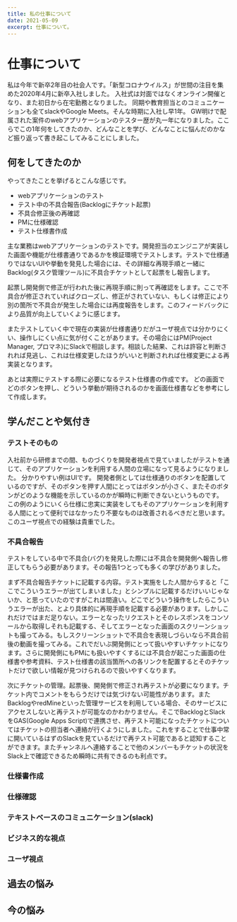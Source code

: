 ```yaml
---
title: 私の仕事について
date: 2021-05-09
excerpt: 仕事について。
---
```


# 仕事について
私は今年で新卒2年目の社会人です。「新型コロナウイルス」が世間の注目を集めた2020年4月に新卒入社しました。
入社式は対面ではなくオンライン開催となり、また初日から在宅勤務となりました。
同期や教育担当とのコミュニケーションも全てslackやGoogle Meets。そんな時期に入社し早1年。
GW明けで配属された案件のwebアプリケーションのテスター歴が丸一年になりました。ここらでこの1年何をしてきたのか、どんなことを学び、どんなことに悩んだのかなど振り返って書き起こしてみることにしました。

## 何をしてきたのか
やってきたことを挙げるとこんな感じです。

* webアプリケーションのテスト
* テスト中の不具合報告(Backlogにチケット起票)
* 不具合修正後の再確認
* PMに仕様確認
* テスト仕様書作成

主な業務はwebアプリケーションのテストです。開発担当のエンジニアが実装した画面や機能が仕様書通りであるかを検証環境でテストします。テストで仕様通りではないUIや挙動を発見した場合には、その詳細な再現手順と一緒にBacklog(タスク管理ツール)に不具合チケットとして起票をし報告します。

起票し開発側で修正が行われた後に再現手順に則って再確認をします。ここで不具合が修正されていればクローズし、修正がされていない、もしくは修正により別の箇所で不具合が発生した場合には再度報告をします。このフィードバックにより品質が向上していくように感じます。

またテストしていく中で現在の実装が仕様書通りだがユーザ視点では分かりにくい、操作しにくい点に気が付くことがあります。その場合にはPM(Project Manager, プロマネ)にSlackで相談します。相談した結果、これは許容と判断されれば見逃し、これは仕様変更したほうがいいと判断されれば仕様変更による再実装となります。

あとは実際にテストする際に必要になるテスト仕様書の作成です。
どの画面でどのボタンを押し、どういう挙動が期待されるのかを画面仕様書などを参考にして作成します。



## 学んだことや気付き
### テストそのもの
入社前から研修までの間、ものづくりを開発者視点で見ていましたがテストを通じて、そのアプリケーションを利用する人間の立場になって見るようになりました。
分かりやすい例はUIです。
開発者側としては仕様通りのボタンを配置しているのですが、そのボタンを押す人間にとってはボタンが小さく、またそのボタンがどのような機能を示しているのかが瞬時に判断できないというものです。
この例のようにいくら仕様に忠実に実装をしてもそのアプリケーションを利用する人間にとって便利ではなかったり不要なものは改善されるべきだと思います。このユーザ視点での経験は貴重でした。


### 不具合報告
テストをしている中で不具合(バグ)を発見した際には不具合を開発側へ報告し修正してもらう必要があります。その報告1つとっても多くの学びがありました。

まず不具合報告チケットに記載する内容。テスト実施をした人間からすると「ここでこういうエラーが出てしまいました」とシンプルに記載するだけいいじゃないか、と思っていたのですがこれは間違い。どこでどういう操作をしたらこういうエラーが出た、とより具体的に再現手順を記載する必要があります。しかしこれだけではまだ足りない。エラーとなったリクエストとそのレスポンスをコンソールから取得しそれも記載する、そしてエラーとなった画面のスクリーンショットも撮ってみる。もしスクリーンショットで不具合を表現しづらいなら不具合前後の動画を撮ってみる。これでだいぶ開発側にとって扱いやすいチケットになります。さらに開発側にもPMにも扱いやすくするには不具合が起こった画面の仕様書や参考資料、テスト仕様書の該当箇所への各リンクを配置するとそのチケットだけで欲しい情報が見つけられるので扱いやすくなります。

次にチケットの管理。起票後、開発側で修正され再テストが必要になります。チケット内でコメントをもらうだけでは気づけない可能性があります。またBacklogやredMineといった管理サービスを利用している場合、そのサービスにアクセスしないと再テストが可能なのかわかりません。そこでBacklogとSlackをGAS(Google Apps Script)で連携させ、再テスト可能になったチケットについてはチケットの担当者へ連絡が行くようにしました。これをすることで仕事中常に開いているはずのSlackを見ているだけで再テスト可能であると認知することができます。またチャンネルへ連絡することで他のメンバーもチケットの状況をSlack上で確認できるため瞬時に共有できるのも利点です。


### 仕様書作成




### 仕様確認

### テキストベースのコミュニケーション(slack)

### ビジネス的な視点

### ユーザ視点







## 過去の悩み

## 今の悩み